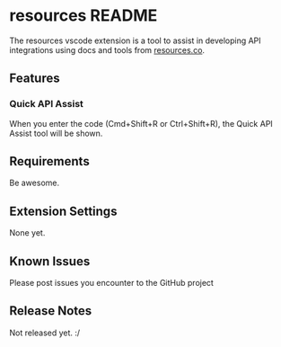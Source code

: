 # resources README

The resources vscode extension is a tool to assist in developing API
integrations using docs and tools from [resources.co](https://resources.co/).

## Features

### Quick API Assist

When you enter the code (Cmd+Shift+R or Ctrl+Shift+R), the Quick API Assist tool will be shown.

## Requirements

Be awesome.

## Extension Settings

None yet.

## Known Issues

Please post issues you encounter to the GitHub project

## Release Notes

Not released yet. :/